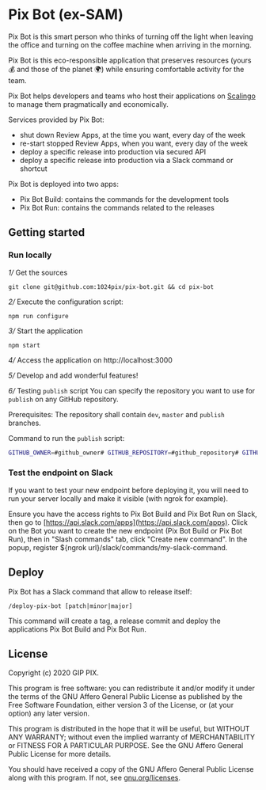 # Pix Bot (ex-SAM)

Pix Bot is this smart person who thinks of turning off the light when leaving the office and turning on the coffee machine when arriving in the morning.

Pix Bot is this eco-responsible application that preserves resources (yours 💰 and those of the planet 🌍) while ensuring comfortable activity for the team.

Pix Bot helps developers and teams who host their applications on [Scalingo](https://scalingo.com) to manage them pragmatically and economically.

Services provided by Pix Bot:
- shut down Review Apps, at the time you want, every day of the week
- re-start stopped Review Apps, when you want, every day of the week
- deploy a specific release into production via secured API
- deploy a specific release into production via a Slack command or shortcut

Pix Bot is deployed into two apps:
- Pix Bot Build: contains the commands for the development tools
- Pix Bot Run: contains the commands related to the releases

## Getting started

### Run locally

*1/* Get the sources

```
git clone git@github.com:1024pix/pix-bot.git && cd pix-bot
```

*2/* Execute the configuration script:

```
npm run configure
```

*3/* Start the application

```
npm start
```

*4/* Access the application on http://localhost:3000

*5/* Develop and add wonderful features!

*6/* Testing `publish` script
You can specify the repository you want to use for `publish` on any GitHub repository.

Prerequisites: The repository shall contain `dev`, `master` and `publish` branches.

Command to run the `publish` script:
```sh
GITHUB_OWNER=#github_owner# GITHUB_REPOSITORY=#github_repository# GITHUB_USERNAME=#github_username# GITHUB_PERSONAL_ACCESS_TOKEN=#github_personal_token# GIT_USER_NAME=#user_name# GIT_USER_EMAIL=#user_email# scripts/publish.sh (path|minor|major)
```

### Test the endpoint on Slack

If you want to test your new endpoint before deploying it, 
you will need to run your server locally and make it visible (with ngrok for example).

Ensure you have the access rights to Pix Bot Build and Pix Bot Run on Slack, 
then go to [https://api.slack.com/apps](https://api.slack.com/apps).
Click on the Bot you want to create the new endpoint (Pix Bot Build or Pix Bot Run), 
then in "Slash commands" tab, click "Create new command".
In the popup, register ${ngrok url}/slack/commands/my-slack-command.

## Deploy

Pix Bot has a Slack command that allow to release itself:
```
/deploy-pix-bot [patch|minor|major]
```
This command will create a tag, a release commit and deploy the applications Pix Bot Build and Pix Bot Run.

## License

Copyright (c) 2020 GIP PIX.

This program is free software: you can redistribute it and/or modify it under the terms of the GNU Affero General Public License as published by the Free Software Foundation, either version 3 of the License, or (at your option) any later version.

This program is distributed in the hope that it will be useful, but WITHOUT ANY WARRANTY; without even the implied warranty of MERCHANTABILITY or FITNESS FOR A PARTICULAR PURPOSE. See the GNU Affero General Public License for more details.

You should have received a copy of the GNU Affero General Public License along with this program. If not, see [gnu.org/licenses](https://www.gnu.org/licenses/).
